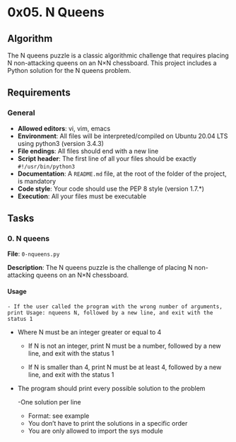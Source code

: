 # 0x05. N Queens

## Algorithm

The N queens puzzle is a classic algorithmic challenge that requires placing N non-attacking queens on an N×N chessboard. This project includes a Python solution for the N queens problem.

## Requirements

### General

- **Allowed editors**: vi, vim, emacs
- **Environment**: All files will be interpreted/compiled on Ubuntu 20.04 LTS using python3 (version 3.4.3)
- **File endings**: All files should end with a new line
- **Script header**: The first line of all your files should be exactly `#!/usr/bin/python3`
- **Documentation**: A `README.md` file, at the root of the folder of the project, is mandatory
- **Code style**: Your code should use the PEP 8 style (version 1.7.*)
- **Execution**: All your files must be executable

## Tasks

### 0. N queens

**File**: `0-nqueens.py`

**Description**: The N queens puzzle is the challenge of placing N non-attacking queens on an N×N chessboard.

#### Usage

    - If the user called the program with the wrong number of arguments, print Usage: nqueens N, followed by a new line, and exit with the status 1

- Where N must be an integer greater or equal to 4

    - If N is not an integer, print N must be a number, followed by a new line, and exit with the status 1

    - If N is smaller than 4, print N must be at least 4, followed by a new line, and exit with the status 1

- The program should print every possible solution to the problem

    -One solution per line
    - Format: see example
    - You don’t have to print the solutions in a specific order
    - You are only allowed to import the sys module
